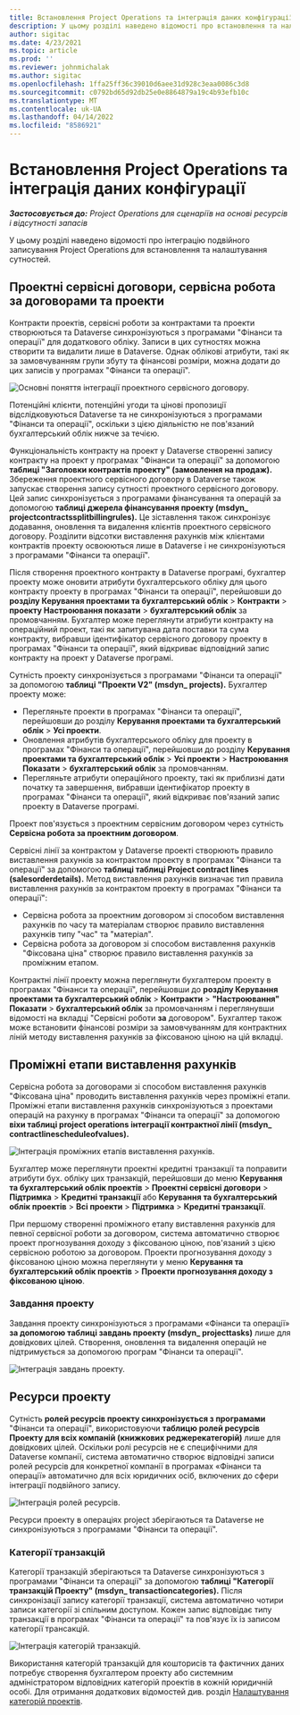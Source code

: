 ```yaml
---
title: Встановлення Project Operations та інтеграція даних конфігурації
description: У цьому розділі наведено відомості про встановлення та налаштування зіставлень Project Operations з подвійним записуванням.
author: sigitac
ms.date: 4/23/2021
ms.topic: article
ms.prod: ''
ms.reviewer: johnmichalak
ms.author: sigitac
ms.openlocfilehash: 1ffa25ff36c39010d6aee31d928c3eaa0086c3d8
ms.sourcegitcommit: c0792bd65d92db25e0e8864879a19c4b93efb10c
ms.translationtype: MT
ms.contentlocale: uk-UA
ms.lasthandoff: 04/14/2022
ms.locfileid: "8586921"
---
```

# <a name="project-operations-setup-and-configuration-data-integration"></a>Встановлення Project Operations та інтеграція даних конфігурації

_**Застосовується до:** Project Operations для сценаріїв на основі ресурсів і відсутності запасів_

У цьому розділі наведено відомості про інтеграцію подвійного записування Project Operations для встановлення та налаштування сутностей.

## <a name="project-contracts-contract-lines-and-projects"></a>Проектні сервісні договори, сервісна робота за договорами та проекти

Контракти проектів, сервісні роботи за контрактами та проекти створюються та Dataverse синхронізуються з програмами "Фінанси та операції" для додаткового обліку. Записи в цих сутностях можна створити та видалити лише в Dataverse. Однак облікові атрибути, такі як за замовчуванням групи збуту та фінансові розміри, можна додати до цих записів у програмах "Фінанси та операції".

  ![Основні поняття інтеграції проектного сервісного договору.](./media/1ProjectContract.jpg)

Потенційні клієнти, потенційні угоди та цінові пропозиції відслідковуються Dataverse та не синхронізуються з програмами "Фінанси та операції", оскільки з цією діяльністю не пов'язаний бухгалтерський облік нижче за течією.

Функціональність контракту на проект у Dataverse створенні запису контракту на проект у програмах "Фінанси та операції" за допомогою **таблиці "Заголовки контрактів проекту" (замовлення на продаж).** Збереження проектного сервісного договору в Dataverse також запускає створення запису сутності проектного сервісного договору. Цей запис синхронізується з програмами фінансування та операцій за допомогою **таблиці джерела фінансування проекту (msdyn\_ projectcontractssplitbillingrules).** Це зіставлення також синхронізує додавання, оновлення та видалення клієнтів проектного сервісного договору. Розділити відсотки виставлення рахунків між клієнтами контрактів проекту освоюються лише в Dataverse і не синхронізуються з програмами "Фінанси та операції".

Після створення проектного контракту в Dataverse програмі, бухгалтер проекту може оновити атрибути бухгалтерського обліку для цього контракту проекту в програмах "Фінанси та операції", перейшовши до **розділу Керування проектами та бухгалтерський облік** > **Контракти** > **проекту Настроювання показати** > **бухгалтерський облік** за промовчанням. Бухгалтер може переглянути атрибути контракту на операційний проект, такі як запитувана дата поставки та сума контракту, вибравши ідентифікатор сервісного договору проекту в програмах "Фінанси та операції", який відкриває відповідний запис контракту на проект у Dataverse програмі.

Сутність проекту синхронізується з програмами "Фінанси та операції" за допомогою **таблиці "Проекти V2" (msdyn\_ projects).** Бухгалтер проекту може:

  - Перегляньте проекти в програмах "Фінанси та операції", перейшовши до розділу **Керування проектами та бухгалтерський облік** > **Усі проекти**. 
  - Оновлення атрибутів бухгалтерського обліку для проекту в програмах "Фінанси та операції", перейшовши до розділу **Керування проектами та бухгалтерський облік** > **Усі проекти** > **Настроювання Показати** > **бухгалтерський облік** за промовчанням.  
  - Перегляньте атрибути операційного проекту, такі як приблизні дати початку та завершення, вибравши ідентифікатор проекту в програмах "Фінанси та операції", який відкриває пов'язаний запис проекту в Dataverse програмі.

Проект пов'язується з проектним сервісним договором через сутність **Сервісна робота за проектним договором**.

Сервісні лінії за контрактом у Dataverse проекті створюють правило виставлення рахунків за контрактом проекту в програмах "Фінанси та операції" за допомогою **таблиці таблиці Project contract lines (salesorderdetails).** Метод виставлення рахунків визначає тип правила виставлення рахунків за контрактом проекту в програмах "Фінанси та операції":

  - Сервісна робота за проектним договором зі способом виставлення рахунків по часу та матеріалам створює правило виставлення рахунків типу "час" та "матеріал".
  - Сервісна робота за договором зі способом виставлення рахунків "Фіксована ціна" створює правило виставлення рахунків за проміжним етапом.

Контрактні лінії проекту можна переглянути бухгалтером проекту в програмах "Фінанси та операції", перейшовши до **розділу Керування проектами та бухгалтерський облік** > **Контракти** > **"Настроювання" Показати** > **бухгалтерський облік** за промовчанням і переглянувши відомості на вкладці "Сервісні роботи **за** договором". Бухгалтер також може встановити фінансові розміри за замовчуванням для контрактних ліній методу виставлення рахунків за фіксованою ціною на цій вкладці.

## <a name="billing-milestones"></a>Проміжні етапи виставлення рахунків

Сервісна робота за договорами зі способом виставлення рахунків "Фіксована ціна" проводить виставлення рахунків через проміжні етапи. Проміжні етапи виставлення рахунків синхронізуються з проектами операцій на рахунку в програмах "Фінанси та операції" за допомогою **віхи таблиці project operations інтеграції контрактної лінії (msdyn\_ contractlinescheduleofvalues).**

  ![Інтеграція проміжних етапів виставлення рахунків.](./media/2Milestones.jpg)

Бухгалтер може переглянути проектні кредитні транзакції та поправити атрибути бух. обліку цих транзакцій, перейшовши до меню **Керування та бухгалтерський облік проектів** > **Проектні сервісні договори** > **Підтримка** > **Кредитні транзакції** або **Керування та бухгалтерський облік проектів** > **Всі проекти** > **Підтримка** > **Кредитні транзакції**.

При першому створенні проміжного етапу виставлення рахунків для певної сервісної роботи за договором, система автоматично створює проект прогнозування доходу з фіксованою ціною, пов'язаний з цією сервісною роботою за договором. Проекти прогнозування доходу з фіксованою ціною можна переглянути у меню **Керування та бухгалтерський облік проектів** > **Проекти прогнозування доходу з фіксованою ціною**.

### <a name="project-tasks"></a>Завдання проекту

Завдання проекту синхронізуються з програмами «Фінанси та операції» **за допомогою таблиці завдань проекту (msdyn\_ projecttasks)** лише для довідкових цілей. Створення, оновлення та видалення операцій не підтримується за допомогою програм "Фінанси та операції".

  ![Інтеграція завдань проекту.](./media/3Tasks.jpg)

## <a name="project-resources"></a>Ресурси проекту

Сутність **ролей ресурсів проекту синхронізується з програмами** "Фінанси та операції", використовуючи **таблицю ролей ресурсів Проекту для всіх компаній (книжкових реджерекатегорій)** лише для довідкових цілей. Оскільки ролі ресурсів не є специфічними для Dataverse компанії, система автоматично створює відповідні записи ролей ресурсів для конкретної компанії в програмах «Фінанси та операції» автоматично для всіх юридичних осіб, включених до сфери інтеграції подвійного запису.

![Інтеграція ролей ресурсів.](./media/5Resources.jpg)

Ресурси проекту в операціях project зберігаються та Dataverse не синхронізуються з програмами "Фінанси та операції".

### <a name="transaction-categories"></a>Категорії транзакцій

Категорії транзакцій зберігаються та Dataverse синхронізуються з програмами "Фінанси та операції" за допомогою **таблиці "Категорії транзакцій Проекту" (msdyn\_ transactioncategories).** Після синхронізації запису категорії транзакції, система автоматично чотири записи категорії зі спільним доступом. Кожен запис відповідає типу транзакції в програмах "Фінанси та операції" та пов'язує їх із записом категорії трансакцій.

![Інтеграція категорій транзакцій.](./media/4TransactionCategories.jpg)

Використання категорій транзакцій для кошторисів та фактичних даних потребує створення бухгалтером проекту або системним адміністратором відповідних категорій проектів в кожній юридичній особі. Для отримання додаткових відомостей див. розділ [Налаштування категорій проектів](../project-accounting/configure-project-categories.md).
